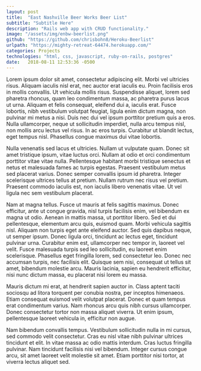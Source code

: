 ```yaml
---
layout: post
title:  "East Nashville Beer Works Beer List"
subtitle: "Subtitle Here"
description: "Rails web app with CRUD functionality."
image: "/assets/img/enbw-beerlist.png"
github: "https://github.com/chrisbohn8/Heroku-Beerlist"
urlpath: "https://mighty-retreat-64474.herokuapp.com/"
categories: Projects
technologies: "html, css, javascript, ruby-on-rails, postgres"
date:   2018-08-11 12:53:36 -0500
---
```


Lorem ipsum dolor sit amet, consectetur adipiscing elit. Morbi vel ultricies risus. Aliquam iaculis nisl erat, nec auctor erat iaculis eu. Proin facilisis eros in mollis convallis. Ut vehicula mollis risus. Suspendisse aliquet, lorem sed pharetra rhoncus, quam leo condimentum massa, ac pharetra purus lacus ut urna. Aliquam et felis consequat, eleifend dui a, iaculis erat. Fusce lobortis, nibh vestibulum volutpat feugiat, ligula enim dictum magna, non pulvinar mi metus a nisi. Duis nec dui vel ipsum porttitor pretium quis a eros. Nulla ullamcorper, neque ut sollicitudin imperdiet, nulla arcu tempus nisl, non mollis arcu lectus vel risus. In ac eros turpis. Curabitur ut blandit lectus, eget tempus nisl. Phasellus congue maximus dui vitae lobortis.

Nulla venenatis sed lacus et ultricies. Nullam ut vulputate quam. Donec sit amet tristique ipsum, vitae luctus orci. Nullam at odio et orci condimentum porttitor vitae vitae nulla. Pellentesque habitant morbi tristique senectus et netus et malesuada fames ac turpis egestas. Praesent vestibulum metus sed placerat varius. Donec semper convallis ipsum id pharetra. Integer scelerisque ultrices tellus at pretium. Nullam rutrum nec risus vel pretium. Praesent commodo iaculis est, non iaculis libero venenatis vitae. Ut vel ligula nec sem vestibulum placerat.

Nam at magna tellus. Fusce ut mauris at felis sagittis maximus. Donec efficitur, ante ut congue gravida, nisl turpis facilisis enim, vel bibendum ex magna ut odio. Aenean in mattis massa, ut porttitor libero. Sed et dui pellentesque, elementum arcu quis, euismod quam. Morbi vehicula sagittis nisl. Aliquam non turpis eget ante eleifend auctor. Sed quis dapibus neque, ut semper ipsum. Donec ligula orci, tincidunt ac lectus eget, tincidunt pulvinar urna. Curabitur enim est, ullamcorper nec tempor in, laoreet vel velit. Fusce malesuada turpis sed leo sollicitudin, eu laoreet enim scelerisque. Phasellus eget fringilla lorem, sed consectetur leo. Donec nec accumsan turpis, nec facilisis elit. Quisque sem nisi, consequat ut tellus sit amet, bibendum molestie arcu. Mauris lacinia, sapien eu hendrerit efficitur, nisi nunc dictum massa, eu placerat nisi lorem eu massa.

Mauris dictum mi erat, at hendrerit sapien auctor in. Class aptent taciti sociosqu ad litora torquent per conubia nostra, per inceptos himenaeos. Etiam consequat euismod velit volutpat placerat. Donec et quam tempus erat condimentum varius. Nam rhoncus arcu quis nibh cursus ullamcorper. Donec consectetur tortor non massa aliquet viverra. Ut enim ipsum, pellentesque laoreet vehicula in, efficitur non augue.

Nam bibendum convallis tempus. Vestibulum sollicitudin nulla in mi cursus, sed commodo velit consectetur. Cras eu nisl vitae nibh pulvinar ultrices tincidunt et elit. In vitae massa ac odio mattis interdum. Cras luctus fringilla pulvinar. Nam tincidunt facilisis nisi vel bibendum. Integer cursus congue arcu, sit amet laoreet velit molestie sit amet. Etiam porttitor nisi tortor, at viverra lectus aliquet sed.
